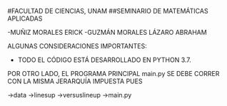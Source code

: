#FACULTAD DE CIENCIAS, UNAM
##SEMINARIO DE MATEMÁTICAS APLICADAS

-MUÑIZ MORALES ERICK
-GUZMÁN MORALES LÁZARO ABRAHAM

ALGUNAS CONSIDERACIONES IMPORTANTES:

- TODO EL CÓDIGO ESTÁ DESARROLLADO EN PYTHON 3.7.

POR OTRO LADO, EL PROGRAMA PRINCIPAL main.py SE DEBE CORRER CON LA MISMA
JERARQUÍA IMPUESTA PUES

->data
    ->linesup
    ->versuslineup
->main.py
